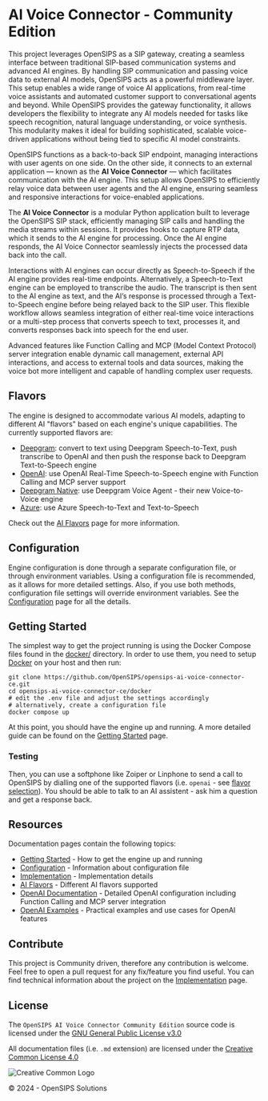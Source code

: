 # AI Voice Connector - Community Edition

This project leverages OpenSIPS as a SIP gateway, creating a seamless
interface between traditional SIP-based communication systems and advanced AI
engines. By handling SIP communication and passing voice data to external AI
models, OpenSIPS acts as a powerful middleware layer. This setup enables a
wide range of voice AI applications, from real-time voice assistants and
automated customer support to conversational agents and beyond. While OpenSIPS
provides the gateway functionality, it allows developers the flexibility to
integrate any AI models needed for tasks like speech recognition, natural
language understanding, or voice synthesis. This modularity makes it ideal for
building sophisticated, scalable voice-driven applications without being tied
to specific AI model constraints.

OpenSIPS functions as a back-to-back SIP endpoint, managing interactions with
user agents on one side. On the other side, it connects to an external
application — known as the **AI Voice Connector** — which facilitates
communication with the AI engine. This setup allows OpenSIPS to efficiently
relay voice data between user agents and the AI engine, ensuring seamless and
responsive interactions for voice-enabled applications.

The **AI Voice Connector** is a modular Python application built to leverage
the OpenSIPS SIP stack, efficiently managing SIP calls and handling the media
streams within sessions. It provides hooks to capture RTP data, which it sends
to the AI engine for processing. Once the AI engine responds, the AI Voice
Connector seamlessly injects the processed data back into the call.

Interactions with AI engines can occur directly as Speech-to-Speech if the AI
engine provides real-time endpoints. Alternatively, a Speech-to-Text engine
can be employed to transcribe the audio. The transcript is then sent to the AI
engine as text, and the AI’s response is processed through a Text-to-Speech
engine before being relayed back to the SIP user. This flexible workflow
allows seamless integration of either real-time voice interactions or a
multi-step process that converts speech to text, processes it, and converts
responses back into speech for the end user.

Advanced features like Function Calling and MCP (Model Context Protocol) server
integration enable dynamic call management, external API interactions, and
access to external tools and data sources, making the voice bot more
intelligent and capable of handling complex user requests.


## Flavors

The engine is designed to accommodate various AI models, adapting to different
AI "flavors" based on each engine's unique capabilities. The currently
supported flavors are:

* [Deepgram](docs/ai/deepgram.md): convert to text using Deepgram
                                   Speech-to-Text, push transcribe to OpenAI
                                   and then push the response back to Deepgram
                                   Text-to-Speech engine
* [OpenAI](docs/ai/openai.md): use OpenAI Real-Time Speech-to-Speech engine with Function Calling and MCP server support
* [Deepgram Native](docs/ai/deepgram-native.md): use Deepgram Voice Agent - their
                                                 new Voice-to-Voice engine
* [Azure](docs/ai/azure.md): use Azure Speech-to-Text and Text-to-Speech

Check out the [AI Flavors](docs/ai-flavors.md) page for more information.


## Configuration

Engine configuration is done through a separate configuration file, or through
environment variables. Using a configuration file is recommended, as it allows
for more detailed settings. Also, if you use both methods, configuration file
settings will override environment variables.
See the [Configuration](docs/config.md) page for all the details.


## Getting Started

The simplest way to get the project running is using the Docker Compose files
found in the [docker/](docker) directory. In order to use them, you need to
setup [Docker](https://www.docker.com/) on your host and then run:

``` shell
git clone https://github.com/OpenSIPS/opensips-ai-voice-connector-ce.git
cd opensips-ai-voice-connector-ce/docker
# edit the .env file and adjust the settings accordingly
# alternatively, create a configuration file
docker compose up
```

At this point, you should have the engine up and running.
A more detailed guide can be found on the [Getting Started](docs/getting-started.md) page.


### Testing

Then, you can use a softphone like Zoiper or Linphone to send a call to
OpenSIPS by dialling one of the supported flavors (i.e. `openai` - see [flavor
selection](docs/ai-flavors.md#flavor-selection)). You should be able to talk
to an AI assistent - ask him a question and get a response back.


## Resources

Documentation pages contain the following topics:

* [Getting Started](docs/getting-started.md) - How to get the engine up and running
* [Configuration](docs/config.md) - Information about configuration file
* [Implementation](docs/implementation.md) - Implementation details
* [AI Flavors](docs/ai-flavors.md) - Different AI flavors supported
* [OpenAI Documentation](docs/ai/openai.md) - Detailed OpenAI configuration including Function Calling and MCP server integration
* [OpenAI Examples](docs/ai/openai-examples.md) - Practical examples and use cases for OpenAI features


## Contribute

This project is Community driven, therefore any contribution is welcome. Feel
free to open a pull request for any fix/feature you find useful. You can find
technical information about the project on the
[Implementation](docs/implementation.md) page.


## License

<!-- License source -->
[License-GPLv3]: https://www.gnu.org/licenses/gpl-3.0.en.html "GNU GPLv3"
[Logo-CC_BY]: https://i.creativecommons.org/l/by/4.0/88x31.png "Creative Common Logo"
[License-CC_BY]: https://creativecommons.org/licenses/by/4.0/legalcode "Creative Common License"

The `OpenSIPS AI Voice Connector Community Edition` source code is licensed
under the [GNU General Public License v3.0][License-GPLv3]

All documentation files (i.e. `.md` extension) are licensed under the [Creative Common License 4.0][License-CC_BY]

![Creative Common Logo][Logo-CC_BY]

© 2024 - OpenSIPS Solutions
